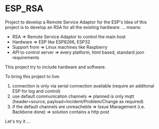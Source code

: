 # ESP_RSA
Project to develop a Remote Service Adaptor for the ESP's
Idea of this project is to develop an RSA for all the existing hardware:
... means:
  - RSA => Remote Service Adaptor to control the main host
  - Hardware => ESP like ESP8266, ESP32
  - Support from => Linux machines like Raspberry
  - API to control server => every platform, html based, standard json requirements
  
 This project try to include hardware and software.

To bring this project to live:
1. connection is only via serial connection available (require an additonal ESP for log and control)
2. use default communication channels => planned is only mqtt (header=source, payload=Incident/Problem/Change as required)
3. if the default channels are unreacheble => Issue Management (i.e. Backbone done) => solution contains a http post

Let's try it ...
